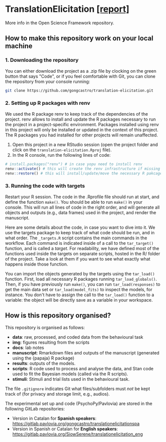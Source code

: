 # TranslationElicitation [[report]](https://github.com/gongcastro/translation-elicitation/blob/master/docs/report.md)


More info in the Open Science Framework repository.

## How to make this repository work on your local machine


### 1. Downloading the repository

You can either download the project as a .zip file by clocking on the green button that says "Code", or if you feel comfortable with Git, you can clone the repository from your console running:

```bash
git clone https://github.com/gongcastro/translation-elicitation.git
```

### 2. Setting up R packages with renv


We used the R package renv to keep track of the dependencies of the project. renv allows to install and update the R packages necessary to run the project in a project-specific environment. Packages installed using renv in this project will only be installed or updated in the context of this project. The R packages you had installed for other projects will remain unaffected. 

1) Open this project in a new RStudio session (open the project folder and click on the `translation-elicitation.Rproj` file). 
2) In the R console, run the following lines of code:

```r
# install.packages("renv") # in case yopu need to install renv
renv::activate() # this will create the renv infrastructure if missing
renv::restore() # this will install/update/move the necessary R pakcages into this project
```

### 3. Running the code with targets

Restart your R session. The code in the .Rprofile file should run at start, and define the function `make()`. You should be able to run `make()` in your console. This will run all lines of code in the right order, and will generate all objects and outputs (e.g., data frames) used in the project, and render the manuscript.


Here are some details about the code, in case you want to dive into it. We use the targets package to keep track of what code should be run, and in what order. The `_targets.R` script contains the main commands in the workflow. Each command is indicated inside of a call to the `tar_target()` function, and is called a *target*. For readability, we have defined most of the functions used inside the targets on separate scripts, hosted in the R/ folder of the project. Take a look at them if you want to see what exactly what happens inside those function.


You can import the objects generated by the targets using the `tar_load()` function. First, load all necessary R packages running `tar_load_globals()`. Then, if you have previously run `make()`, you can run `tar_load(responses)` to get the main data set or `tar_load(model_fits)` to inspect the models, for instance. You don't have to assign the call to the `tar_load()` function to a variable: the object will be directly save as a variable in your workspace. 



## How is this repository organised?

This repository is organised as follows:

* **data**: raw, processed, and coded data from the behavioural task
* **img**: figures resulting from the scripts
* **docs**: lab notes
* **manuscript**: Rmarkdown files and outputs of the manuscript (generated using the {papaja} R package)
* **results**: outputs of the models.
* **scripts**: R code used to process and analyse the data, and Stan code used to fit the Bayesian models (called via the R scripts).
* **stimuli**: Stimuli and trial lists used in the behavioural task.

The file `.gitignore` indicates Git what files/subfolders must *not* be kept track of (for privacy and storage limit, e.g., audios).

The experimental set up and code (PsychoPy/Pavlovia) are stored in the following GitLab repositories:

* Version in Catalan for **Spanish speakers**: https://gitlab.pavlovia.org/gongcastro/translationelicitationspa
* Version in Spanish or Catalan for **English speakers**: https://gitlab.pavlovia.org/SiowSerene/translationelicitation_eng 
